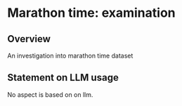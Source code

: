 # Marathon time: examination

## Overview

An investigation into marathon time dataset


## Statement on LLM usage

No aspect is based on on llm. 